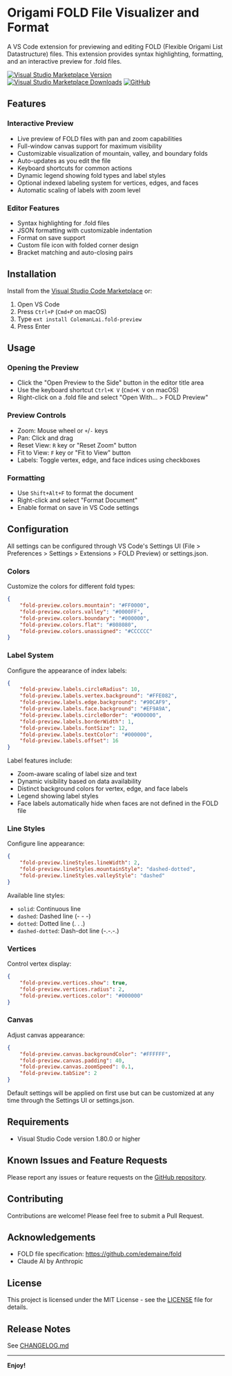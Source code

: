 # Origami FOLD File Visualizer and Format

A VS Code extension for previewing and editing FOLD (Flexible Origami List Datastructure) files. This extension provides syntax highlighting, formatting, and an interactive preview for .fold files.

[![Visual Studio Marketplace Version](https://img.shields.io/visual-studio-marketplace/v/ColemanLai.fold-preview)](https://marketplace.visualstudio.com/items?itemName=ColemanLai.fold-preview)
[![Visual Studio Marketplace Downloads](https://img.shields.io/visual-studio-marketplace/d/ColemanLai.fold-preview)](https://marketplace.visualstudio.com/items?itemName=ColemanLai.fold-preview)
[![GitHub](https://img.shields.io/github/license/Googolplexic/vscode-fold-preview)](https://github.com/Googolplexic/vscode-fold-preview/blob/main/LICENSE)

## Features

### Interactive Preview
- Live preview of FOLD files with pan and zoom capabilities
- Full-window canvas support for maximum visibility
- Customizable visualization of mountain, valley, and boundary folds
- Auto-updates as you edit the file
- Keyboard shortcuts for common actions
- Dynamic legend showing fold types and label styles
- Optional indexed labeling system for vertices, edges, and faces
- Automatic scaling of labels with zoom level

### Editor Features
- Syntax highlighting for .fold files
- JSON formatting with customizable indentation
- Format on save support
- Custom file icon with folded corner design
- Bracket matching and auto-closing pairs

## Installation

Install from the [Visual Studio Code Marketplace](https://marketplace.visualstudio.com/items?itemName=ColemanLai.fold-preview) or:

1. Open VS Code
2. Press `Ctrl+P` (`Cmd+P` on macOS)
3. Type `ext install ColemanLai.fold-preview`
4. Press Enter

## Usage

### Opening the Preview
- Click the "Open Preview to the Side" button in the editor title area
- Use the keyboard shortcut `Ctrl+K V` (`Cmd+K V` on macOS)
- Right-click on a .fold file and select "Open With... > FOLD Preview"

### Preview Controls
- Zoom: Mouse wheel or `+`/`-` keys
- Pan: Click and drag
- Reset View: `R` key or "Reset Zoom" button
- Fit to View: `F` key or "Fit to View" button
- Labels: Toggle vertex, edge, and face indices using checkboxes

### Formatting
- Use `Shift+Alt+F` to format the document
- Right-click and select "Format Document"
- Enable format on save in VS Code settings

## Configuration

All settings can be configured through VS Code's Settings UI (File > Preferences > Settings > Extensions > FOLD Preview) or settings.json.

### Colors
Customize the colors for different fold types:
```json
{
    "fold-preview.colors.mountain": "#FF0000",
    "fold-preview.colors.valley": "#0000FF",
    "fold-preview.colors.boundary": "#000000",
    "fold-preview.colors.flat": "#808080",
    "fold-preview.colors.unassigned": "#CCCCCC"
}
```

### Label System
Configure the appearance of index labels:
```json
{
    "fold-preview.labels.circleRadius": 10,
    "fold-preview.labels.vertex.background": "#FFE082",
    "fold-preview.labels.edge.background": "#90CAF9",
    "fold-preview.labels.face.background": "#EF9A9A",
    "fold-preview.labels.circleBorder": "#000000",
    "fold-preview.labels.borderWidth": 1,
    "fold-preview.labels.fontSize": 12,
    "fold-preview.labels.textColor": "#000000",
    "fold-preview.labels.offset": 16
}
```
Label features include:
- Zoom-aware scaling of label size and text
- Dynamic visibility based on data availability
- Distinct background colors for vertex, edge, and face labels
- Legend showing label styles
- Face labels automatically hide when faces are not defined in the FOLD file

### Line Styles
Configure line appearance:
```json
{
    "fold-preview.lineStyles.lineWidth": 2,
    "fold-preview.lineStyles.mountainStyle": "dashed-dotted",
    "fold-preview.lineStyles.valleyStyle": "dashed"
}
```
Available line styles:
- `solid`: Continuous line
- `dashed`: Dashed line (- - -)
- `dotted`: Dotted line (. . .)
- `dashed-dotted`: Dash-dot line (-.-.-.)

### Vertices
Control vertex display:
```json
{
    "fold-preview.vertices.show": true,
    "fold-preview.vertices.radius": 2,
    "fold-preview.vertices.color": "#000000"
}
```

### Canvas
Adjust canvas appearance:
```json
{
    "fold-preview.canvas.backgroundColor": "#FFFFFF",
    "fold-preview.canvas.padding": 40,
    "fold-preview.canvas.zoomSpeed": 0.1,
    "fold-preview.tabSize": 2
}
```

Default settings will be applied on first use but can be customized at any time through the Settings UI or settings.json.

## Requirements

- Visual Studio Code version 1.80.0 or higher

## Known Issues and Feature Requests

Please report any issues or feature requests on the [GitHub repository](https://github.com/Googolplexic/vscode-fold-preview/issues).

## Contributing

Contributions are welcome! Please feel free to submit a Pull Request.

## Acknowledgements

- FOLD file specification: https://github.com/edemaine/fold
- Claude AI by Anthropic

## License

This project is licensed under the MIT License - see the [LICENSE](LICENSE) file for details.

## Release Notes

See [CHANGELOG.md](https://github.com/Googolplexic/vscode-fold-preview/CHANGELOG.md)

---

**Enjoy!**

